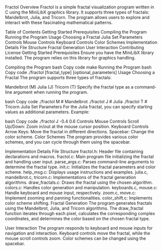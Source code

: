 Fractol
Overview
Fractol is a simple fractal visualization program written in C using the MiniLibX graphics library. It supports three types of fractals: Mandelbrot, Julia, and Tricorn. The program allows users to explore and interact with these fascinating mathematical patterns.

Table of Contents
Getting Started
Prerequisites
Compiling the Program
Running the Program
Usage
Choosing a Fractal
Julia Set Parameters
Controls
Mouse Controls
Keyboard Controls
Color Schemes
Implementation Details
File Structure
Fractal Generation
User Interaction
Contributing
License
Getting Started
Prerequisites
Ensure you have the MiniLibX library installed. The program relies on this library for graphics handling.

Compiling the Program
bash
Copy code
make
Running the Program
bash
Copy code
./fractol [fractal_type] [optional_parameters]
Usage
Choosing a Fractal
The program supports three types of fractals:

Mandelbrot (M)
Julia (J)
Tricorn (T)
Specify the fractal type as a command-line argument when running the program.

bash
Copy code
./fractol M   # Mandelbrot
./fractol J   # Julia
./fractol T   # Tricorn
Julia Set Parameters
For the Julia fractal, you can specify starting values as additional parameters. Example:

bash
Copy code
./fractol J -0.4 0.6
Controls
Mouse Controls
Scroll Up/Down: Zoom in/out at the mouse cursor position.
Keyboard Controls
Arrow Keys: Move the fractal in different directions.
Spacebar: Change the color scheme.
Color Schemes
The program provides various color schemes, and you can cycle through them using the spacebar.

Implementation Details
File Structure
fractol.h: Header file containing declarations and macros.
fractol.c: Main program file initializing the fractal and handling user input.
parse_args.c: Parses command-line arguments to determine the fractal type.
init.c: Initializes the fractal parameters and color scheme.
help_msg.c: Displays usage instructions and examples.
julia.c, mandelbrot.c, tricorn.c: Implementations of the fractal generation algorithms.
draw_fractals.c: Draws the fractal using the chosen algorithm.
colors.c: Handles color generation and manipulation.
keyboards.c, mouse.c: Handle keyboard and mouse input, respectively.
zoom.c, move.c: Implement zooming and panning functionalities.
color_shift.c: Implements color scheme shifting.
Fractal Generation
The program generates fractals using the Mandelbrot, Julia, and Tricorn algorithms. The draw_fractal function iterates through each pixel, calculates the corresponding complex coordinates, and determines the color based on the chosen fractal type.

User Interaction
The program responds to keyboard and mouse inputs for navigation and interaction. Keyboard controls move the fractal, while the mouse scroll controls zoom. Color schemes can be changed using the spacebar.

